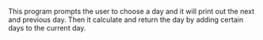 This program prompts the user to choose a day and it will print out the next and previous day. Then it calculate and return the day by adding certain days to the current day. 
